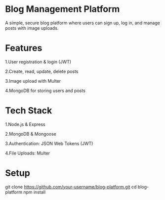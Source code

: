 # Blog Management Platform

A simple, secure blog platform where users can sign up, log in, and manage posts with image uploads.

# Features

1.User registration & login (JWT)

2.Create, read, update, delete posts

3.Image upload with Multer

4.MongoDB for storing users and posts

# Tech Stack

1.Node.js & Express

2.MongoDB & Mongoose

3.Authentication: JSON Web Tokens (JWT)

4.File Uploads: Multer

# Setup

git clone https://github.com/your-username/blog-platform.git
cd blog-platform
npm install
